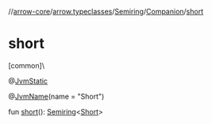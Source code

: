 //[arrow-core](../../../../index.md)/[arrow.typeclasses](../../index.md)/[Semiring](../index.md)/[Companion](index.md)/[short](short.md)

# short

[common]\

@[JvmStatic](https://kotlinlang.org/api/latest/jvm/stdlib/kotlin.jvm/-jvm-static/index.html)

@[JvmName](https://kotlinlang.org/api/latest/jvm/stdlib/kotlin.jvm/-jvm-name/index.html)(name = "Short")

fun [short](short.md)(): [Semiring](../index.md)&lt;[Short](https://kotlinlang.org/api/latest/jvm/stdlib/kotlin/-short/index.html)&gt;
